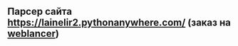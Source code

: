 ## Парсер сайта https://lainelir2.pythonanywhere.com/ (заказ на [weblancer](https://www.weblancer.net/))
